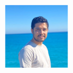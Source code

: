 <img src="https://github.com/Sandipriz/Sandipriz.github.io/blob/main/images/Sea_headshot.jpg" width="200" height="200">
